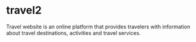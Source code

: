 # travel2
Travel website is an online platform that provides travelers with information about travel destinations, activities and travel services. 

